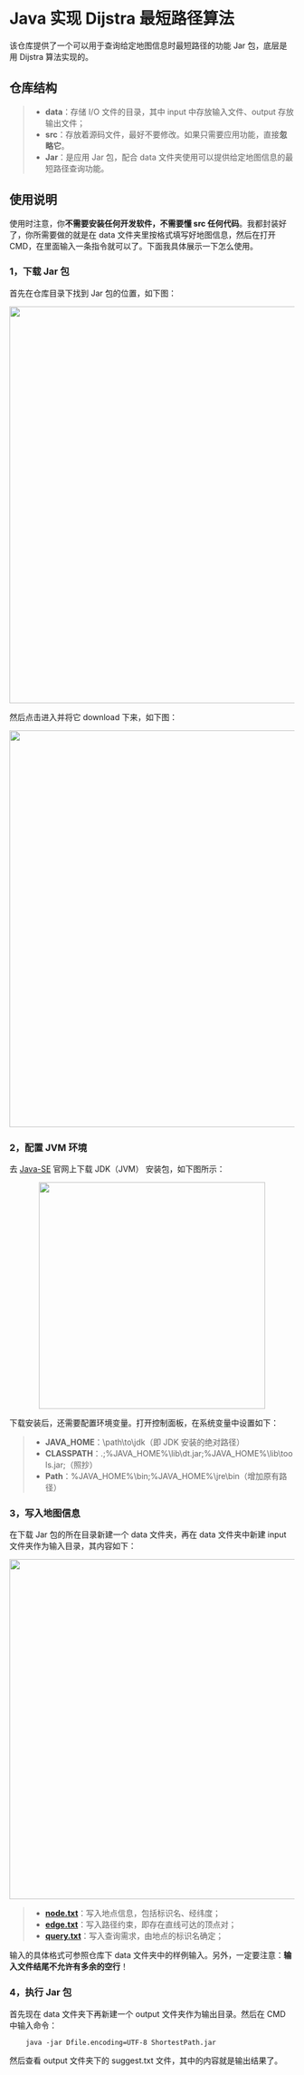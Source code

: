# Java 实现 Dijstra 最短路径算法

该仓库提供了一个可以用于查询给定地图信息时最短路径的功能 Jar 包，底层是用 Dijstra 算法实现的。

## 仓库结构

> + **data**：存储 I/O 文件的目录，其中 input 中存放输入文件、output 存放输出文件；
> + **src**：存放着源码文件，最好不要修改。如果只需要应用功能，直接**忽略它**。
> + **Jar**：是应用 Jar 包，配合 data 文件夹使用可以提供给定地图信息的最短路径查询功能。

## 使用说明

使用时注意，你**不需要安装任何开发软件，不需要懂 src 任何代码**。我都封装好了，你所需要做的就是在 data 文件夹里按格式填写好地图信息，然后在打开 CMD，在里面输入一条指令就可以了。下面我具体展示一下怎么使用。

### 1，下载 Jar 包

首先在仓库目录下找到 Jar 包的位置，如下图：

<div align=center>
<img width=700 heigh=300 src="https://github.com/LiePleased/FindShortestPath/blob/master/photo/0.png" />
</div>

然后点击进入并将它 download 下来，如下图：

<div align=center>
<img width=700 heigh=300 src="https://github.com/LiePleased/FindShortestPath/blob/master/photo/1.png" />
</div>

### 2，配置 JVM 环境

去 [Java-SE](https://www.oracle.com/technetwork/java/javase/downloads/jdk8-downloads-2133151.html) 官网上下载 JDK（JVM） 安装包，如下图所示：

<div align=center>
<img width=400 heigh=400 src="https://github.com/LiePleased/FindShortestPath/blob/master/photo/4.png" />
</div>

下载安装后，还需要配置环境变量。打开控制面板，在系统变量中设置如下：

> + **JAVA_HOME**：\path\to\jdk（即 JDK 安装的绝对路径）
> + **CLASSPATH**：.;%JAVA_HOME%\lib\dt.jar;%JAVA_HOME%\lib\tools.jar;（照抄）
> + **Path**：%JAVA_HOME%\bin;%JAVA_HOME%\jre\bin（增加原有路径）

### 3，写入地图信息

在下载 Jar 包的所在目录新建一个 data 文件夹，再在 data 文件夹中新建 input 文件夹作为输入目录，其内容如下：

<div align=center>
<img width=600 heigh=200 src="https://github.com/LiePleased/FindShortestPath/blob/master/photo/2.png" />
</div>

> + [**node.txt**](https://github.com/LiePleased/FindShortestPath/blob/master/data/input/node.txt)：写入地点信息，包括标识名、经纬度；
> + [**edge.txt**](https://github.com/LiePleased/FindShortestPath/blob/master/data/input/edge.txt)：写入路径约束，即存在直线可达的顶点对；
> + [**query.txt**](https://github.com/LiePleased/FindShortestPath/blob/master/data/input/query.txt)：写入查询需求，由地点的标识名确定；

输入的具体格式可参照仓库下 data 文件夹中的样例输入。另外，一定要注意：**输入文件结尾不允许有多余的空行**！

### 4，执行 Jar 包

首先现在 data 文件夹下再新建一个 output 文件夹作为输出目录。然后在 CMD 中输入命令：

        java -jar Dfile.encoding=UTF-8 ShortestPath.jar
        
然后查看 output 文件夹下的 suggest.txt 文件，其中的内容就是输出结果了。


